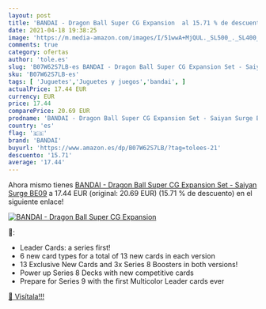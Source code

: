 ```yaml
---
layout: post
title: 'BANDAI - Dragon Ball Super CG Expansion  al 15.71 % de descuento'
date: 2021-04-18 19:38:25
image: 'https://m.media-amazon.com/images/I/51wwA+MjQUL._SL500_._SL400_.jpg'
comments: true
category: ofertas
author: 'tole.es'
slug: 'B07W62S7LB-es BANDAI - Dragon Ball Super CG Expansion Set - Saiyan Surge...'
sku: 'B07W62S7LB-es'
tags: [ 'Juguetes','Juguetes y juegos','bandai', ]
actualPrice: 17.44 EUR
currency: EUR
price: 17.44
comparePrice: 20.69 EUR
prodname: 'BANDAI - Dragon Ball Super CG Expansion Set - Saiyan Surge BE09'
country: 'es'
flag: '🇪🇸'
brand: 'BANDAI'
buyurl: 'https://www.amazon.es/dp/B07W62S7LB/?tag=tolees-21'
descuento: '15.71'
average: '17.44'
---
```


Ahora mismo tienes [BANDAI - Dragon Ball Super CG Expansion Set - Saiyan Surge BE09](https://www.amazon.es/dp/B07W62S7LB/?tag=tolees-21) a 17.44 EUR (original: 20.69 EUR) (15.71 %  de descuento) en el siguiente enlace!

[![BANDAI - Dragon Ball Super CG Expansion ](https://m.media-amazon.com/images/I/51wwA+MjQUL._SL500_._SL400_.jpg)](https://www.amazon.es/dp/B07W62S7LB/?tag=tolees-21)

🔎:

- Leader Cards: a series first!
- 6 new card types for a total of 13 new cards in each version
- 13 Exclusive New Cards and 3x Series 8 Boosters in both versions!
- Power up Series 8 Decks with new competitive cards
- Prepare for Series 9 with the first Multicolor Leader cards ever

[🛒 Visítala!!!](https://www.amazon.es/dp/B07W62S7LB/?tag=tolees-21)

